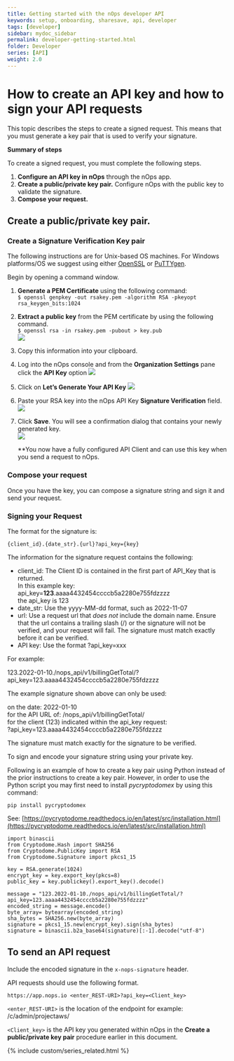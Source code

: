 ```yaml
---
title: Getting started with the nOps developer API
keywords: setup, onboarding, sharesave, api, developer
tags: [developer]
sidebar: mydoc_sidebar
permalink: developer-getting-started.html
folder: Developer
series: [API]
weight: 2.0
---
```


# How to create an API key and how to sign your API requests #

This topic describes the steps to create a signed request. This means that you must generate a key pair that is used to verify your signature.

**Summary of steps**

To create a signed request, you must complete the following steps.

1.  **Configure an API key in nOps** through the nOps app.
2.  **Create a public/private key pair.** Configure nOps with the public key to validate the signature.
3.  **Compose your request.**

## **Create a public/private key pair**. ##

### **Create a Signature Verification Key pair** ###

The following instructions are for Unix-based OS machines. For Windows platforms/OS we suggest using either [OpenSSL](https://github.com/openssl/openssl/blob/master/NOTES-WINDOWS.md) or [PuTTYgen](https://www.ssh.com/academy/ssh/putty/windows/puttygen).

Begin by opening a command window.

1.  **Generate a PEM Certificate** using the following command:  
    `$ openssl genpkey -out rsakey.pem -algorithm RSA -pkeyopt rsa_keygen_bits:1024`  

2.  **Extract a public key** from the PEM certificate by using the following command.  
    `$ openssl rsa -in rsakey.pem -pubout > key.pub`  
    ![](https://nops-help-site-assets.s3.amazonaws.com/images/solutions/sol-rsa-key.png)  

3.  Copy this information into your clipboard.

4.  Log into the nOps console and from the **Organization Settings** pane click the **API Key** option
    ![](https://nops-help-site-assets.s3.amazonaws.com/images/gettingstarted/gs-org-api-key-menu.png)
5.  Click on **Let’s Generate Your API Key**
    ![](https://nops-help-site-assets.s3.amazonaws.com/images/solutions/sol-api-verified-key.png) 
 
6.  Paste your RSA key into the nOps API Key **Signature Verification** field.
    ![](https://nops-help-site-assets.s3.amazonaws.com/images/solutions/sol-api-with-key-pasted.png)
7.  Click **Save**.  You will see a confirmation dialog that contains your newly generated key.  
    ![](https://nops-help-site-assets.s3.amazonaws.com/images/gettingstarted/gs-api-key-generated.png)

    **You now have a fully configured API Client and can use this key when you send a request to nOps.

### **Compose your request** ###

Once you have the key, you can compose a signature string and sign it and send your request.

### **Signing your Request** ###

The format for the signature is:

`{client_id}.{date_str}.{url}?api_key={key}`

The information for the signature request contains the following:

* client\_id: The Client ID is contained in the first part of API\_Key that is returned.  
    In this example key: api_key=**123**.aaaa4432454ccccb5a2280e755fdzzzz  
    the api_key is 123
* date_str: Use the yyyy-MM-dd format, such as 2022-11-07
* url: Use a request url that _does not_ include the domain name. Ensure that the url contains a trailing slash (/) or the signature will not be verified, and your request will fail. The signature must match exactly before it can be verified.
* API key: Use the format ?api_key=xxx

For example:

123.2022-01-10./nops\_api/v1/billingGetTotal/?api\_key=123.aaaa4432454ccccb5a2280e755fdzzzz

The example signature shown above can only be used:

on the date: 2022-01-10  
for the API URL of: /nops_api/v1/billingGetTotal/  
for the client (123) indicated within the api_key request:  
?api_key=123.aaaa4432454ccccb5a2280e755fdzzzz

The signature must match exactly for the signature to be verified.

To sign and encode your signature string using your private key.

Following is an example of how to create a key pair using Python instead of the prior instructions to create a key pair.  However, in order to use the Python script you may first need to install _pycryptodomex_ by using this command:

`pip install pycryptodomex`  


See: [https://pycryptodome.readthedocs.io/en/latest/src/installation.html](https://pycryptodome.readthedocs.io/en/latest/src/installation.html)

```
import binascii 
from Cryptodome.Hash import SHA256 
from Cryptodome.PublicKey import RSA 
from Cryptodome.Signature import pkcs1_15 

key = RSA.generate(1024) 
encrypt_key = key.export_key(pkcs=8) 
public_key = key.publickey().export_key().decode() 

message = "123.2022-01-10./nops_api/v1/billingGetTotal/?api_key=123.aaaa4432454ccccb5a2280e755fdzzzz" 
encoded_string = message.encode() 
byte_array= bytearray(encoded_string) 
sha_bytes = SHA256.new(byte_array) 
signature = pkcs1_15.new(encrypt_key).sign(sha_bytes) 
signature = binascii.b2a_base64(signature)[:-1].decode("utf-8")

```

## **To send an API request** ##

Include the encoded signature in the `x-nops-signature` header.

API requests should use the following format.

    https://app.nops.io <enter_REST-URI>?api_key=<Client_key>

`<enter_REST-URI>` is the location of the endpoint for example: /c/admin/projectaws/

`<Client_key>` is the API key you generated within nOps in the **Create a public/private key pair** procedure earlier in this document.

{% include custom/series_related.html %}